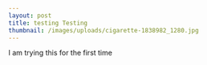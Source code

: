 ```yaml
---
layout: post
title: testing Testing
thumbnail: /images/uploads/cigarette-1838982_1280.jpg
---
```

I am trying this for the first time
